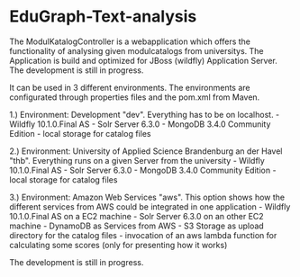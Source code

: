 # EduGraph-Text-analysis

The ModulKatalogController is a webapplication which offers the functionality of analysing given modulcatalogs from universitys.
The Application is build and optimized for JBoss (wildfly) Application Server. The development is still in progress. 

It can be used in 3 different environments. The environments are configurated through properties files and the pom.xml from Maven.

1.) Environment: Development "dev". Everything has to be on localhost. 
    - Wildfly 10.1.0.Final AS
    - Solr Server 6.3.0 
    - MongoDB 3.4.0 Community Edition
    - local storage for catalog files
    
2.) Environment: University of Applied Science Brandenburg an der Havel "thb". Everything runs on a given Server from the university
    - Wildfly 10.1.0.Final AS
    - Solr Server 6.3.0
    - MongoDB 3.4.0 Community Edition
    - local storage for catalog files

3.) Environment: Amazon Web Services "aws". This option shows how the different services from AWS could be integrated in one application
    - Wildfly 10.1.0.Final AS on a EC2 machine
    - Solr Server 6.3.0 on an other EC2 machine
    - DynamoDB as Services from AWS
    - S3 Storage as upload directory for the catalog files
    - invocation of an aws lambda function for calculating some scores (only for presenting how it works) 


The development is still in progress.
